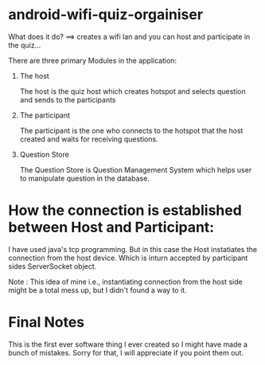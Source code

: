# android-wifi-quiz-orgainiser

What does it do?
==> creates a wifi lan and you can host and participate in the quiz...

There are three primary Modules in the application:

1. The host

    The host is the quiz host which creates hotspot and selects question and sends to the participants

2. The participant

    The participant is the one who connects to the hotspot that the host created and waits for receiving questions.

3. Question Store

    The Question Store is Question Management System which helps user to manipulate question in the database.

# How the connection is established between Host and Participant:
I have used java's tcp programming. But in this case the Host instatiates the connection from the host device.
Which is inturn accepted by participant sides ServerSocket object.

Note : This idea of mine i.e., instantiating connection from the host side might be a total mess up, but I didn't found a way to it.

# Final Notes
This is the first ever software thing I ever created so I might have made a bunch of mistakes.
Sorry for that, I will appreciate if you point them out.




